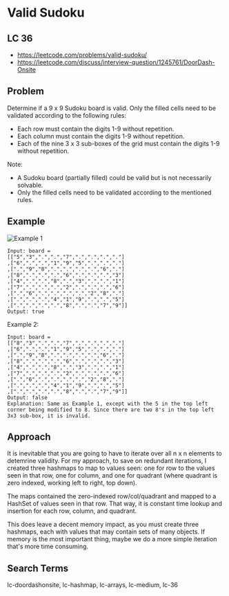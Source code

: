 # Valid Sudoku
## LC 36
- https://leetcode.com/problems/valid-sudoku/
- https://leetcode.com/discuss/interview-question/1245761/DoorDash-Onsite

## Problem
Determine if a 9 x 9 Sudoku board is valid. Only the filled cells need to be validated according to the following rules:

- Each row must contain the digits 1-9 without repetition.
- Each column must contain the digits 1-9 without repetition.
- Each of the nine 3 x 3 sub-boxes of the grid must contain the digits 1-9 without repetition.

Note:
- A Sudoku board (partially filled) could be valid but is not necessarily solvable.
- Only the filled cells need to be validated according to the mentioned rules.

## Example
![Example 1](https://upload.wikimedia.org/wikipedia/commons/thumb/f/ff/Sudoku-by-L2G-20050714.svg/250px-Sudoku-by-L2G-20050714.svg.png)
```
Input: board = 
[["5","3",".",".","7",".",".",".","."]
,["6",".",".","1","9","5",".",".","."]
,[".","9","8",".",".",".",".","6","."]
,["8",".",".",".","6",".",".",".","3"]
,["4",".",".","8",".","3",".",".","1"]
,["7",".",".",".","2",".",".",".","6"]
,[".","6",".",".",".",".","2","8","."]
,[".",".",".","4","1","9",".",".","5"]
,[".",".",".",".","8",".",".","7","9"]]
Output: true
```

Example 2:

```
Input: board = 
[["8","3",".",".","7",".",".",".","."]
,["6",".",".","1","9","5",".",".","."]
,[".","9","8",".",".",".",".","6","."]
,["8",".",".",".","6",".",".",".","3"]
,["4",".",".","8",".","3",".",".","1"]
,["7",".",".",".","2",".",".",".","6"]
,[".","6",".",".",".",".","2","8","."]
,[".",".",".","4","1","9",".",".","5"]
,[".",".",".",".","8",".",".","7","9"]]
Output: false
Explanation: Same as Example 1, except with the 5 in the top left corner being modified to 8. Since there are two 8's in the top left 3x3 sub-box, it is invalid.
```

## Approach
It is inevitable that you are going to have to iterate over all n x n elements to detemrine validity. For my approach, to save on redundant iterations, I created three hashmaps to map to values seen: one for row to the values seen in that row, one for column, and one for quadrant (where quadrant is zero indexed, working left to right, top down).

The maps contained the zero-indexed row/col/quadrant and mapped to a HashSet of values seen in that row. That way, it is constant time lookup and insertion for each row, column, and quadrant.

This does leave a decent memory impact, as you must create three hashmaps, each with values that may contain sets of many objects. If memory is the most important thing, maybe we do a more simple iteration that's more time consuming.

## Search Terms
lc-doordashonsite, lc-hashmap, lc-arrays, lc-medium, lc-36